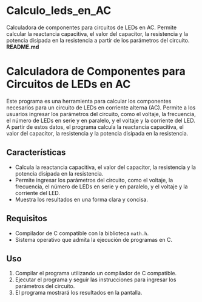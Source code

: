 # Calculo_leds_en_AC
Calculadora de componentes para circuitos de LEDs en AC. Permite calcular la reactancia capacitiva, el valor del capacitor, la resistencia y la potencia disipada en la resistencia a partir de los parámetros del circuito.
**README.md**

# Calculadora de Componentes para Circuitos de LEDs en AC

Este programa es una herramienta para calcular los componentes necesarios para un circuito de LEDs en corriente alterna (AC). Permite a los usuarios ingresar los parámetros del circuito, como el voltaje, la frecuencia, el número de LEDs en serie y en paralelo, y el voltaje y la corriente del LED. A partir de estos datos, el programa calcula la reactancia capacitiva, el valor del capacitor, la resistencia y la potencia disipada en la resistencia.

## Características

* Calcula la reactancia capacitiva, el valor del capacitor, la resistencia y la potencia disipada en la resistencia.
* Permite ingresar los parámetros del circuito, como el voltaje, la frecuencia, el número de LEDs en serie y en paralelo, y el voltaje y la corriente del LED.
* Muestra los resultados en una forma clara y concisa.

## Requisitos

* Compilador de C compatible con la biblioteca `math.h`.
* Sistema operativo que admita la ejecución de programas en C.

## Uso

1. Compilar el programa utilizando un compilador de C compatible.
2. Ejecutar el programa y seguir las instrucciones para ingresar los parámetros del circuito.
3. El programa mostrará los resultados en la pantalla.

